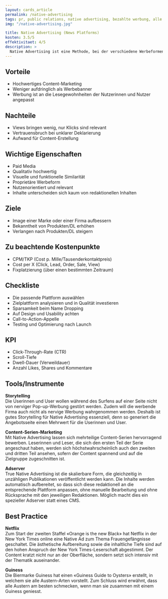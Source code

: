 ```yaml
---
layout: cards_article
permalink: /native-advertising
tags: pr, public relations, native advertising, bezahlte werbung, alle
img: "/native-advertising.jpg"

title: Native Advertising (News Platforms)
kosten: 3.5/5
effektivitaet: 4/5
description: >
  Native Advertising ist eine Methode, bei der verschiedene Werbeformen oder Medieninhalte in einem redaktionellen Umfeld platziert werden. Von unterschiedlichen Werbeformen kann gesprochen werden, weil Native Advertising einerseits vom Umfeld – das heisst der Plattform, auf der es umgesetzt wird – und andererseits vom werbenden Medium – dem Content, mit dem geworben wird – abhängig ist. Native Advertising ist Werbung, die sich an das Design der Plattform und an die erwartete User Experience anpasst und nicht selten die Eigenschaften viraler Werbung aufweist.
---
```


## Vorteile

- Hochwertiges Content-Marketing
- Weniger aufdringlich als Werbebanner
- Werbung ist an die Lesegewohnheiten der Nutzerinnen und Nutzer angepasst

## Nachteile

- Views bringen wenig, nur Klicks sind relevant
- Vertrauensbruch bei unklarer Deklarierung
- Aufwand für Content-Erstellung

## Wichtige Eigenschaften

- Paid Media
- Qualitativ hochwertig
- Visuelle und funktionelle Similarität
- Proprietäre Werbeform
- Nutzenorientiert und relevant
- Inhalte unterscheiden sich kaum von redaktionellen Inhalten

## Ziele

- Image einer Marke oder einer Firma aufbessern
- Bekanntheit von Produkten/DL erhöhen
- Verlangen nach Produkten/DL steigern

## Zu beachtende Kostenpunkte

- CPM/TKP (Cost p. Mille/Tausenderkontaktpreis)
- Cost per X (Click, Lead, Order, Sale, View)
- Fixplatzierung (über einen bestimmten Zeitraum)

## Checkliste

- Die passende Plattform auswählen
- Zielplattform analysieren und in Qualität investieren
- Sparsamkeit beim Name Dropping
- Auf Design und Usability achten
- Call-to-Action-Appelle
- Testing und Optimierung nach Launch

## KPI

- Click-Through-Rate (CTR)
- Scroll-Tiefe
- Dwell-Dauer (Verweildauer)
- Anzahl Likes, Shares und Kommentare

## Tools/Instrumente

**Storytelling**  
Die Userinnen und User wollen während des Surfens auf einer Seite nicht von nerviger Pop-up-Werbung gestört werden. Zudem will die werbende Firma auch nicht als nervige Werbung wahrgenommen werden. Deshalb ist gutes Storytelling für Native Advertising essenziell, denn so generiert die Angebotsseite einen Mehrwert für die Userinnen und User.

**Content-Serien-Marketing**  
Mit Native Advertising lassen sich mehrteilige Content-Serien hervorragend bewerben. Leserinnen und Leser, die sich den ersten Teil der Serie angeschaut haben, werden sich höchstwahrscheinlich auch den zweiten und dritten Teil ansehen, sofern der Content spannend und auf die Zielgruppe zugeschnitten ist.

**Adserver**  
True Native Advertising ist die skalierbare Form, die gleichzeitig in unzähligen Publikationen veröffentlicht werden kann. Die Inhalte werden automatisch aufbereitet, so dass sich diese redaktionell an die entsprechende Plattform anpassen, ohne manuelle Bearbeitung und ohne Rücksprache mit den jeweiligen Redaktionen. Möglich macht dies ein spezieller Adserver statt eines CMS.

## Best Practice

**Netflix**  
Zum Start der zweiten Staffel «Orange is the new Black» hat Netflix in der New York Times online eine Native Ad zum Thema Frauengefängnisse geschaltet. Die ästhetische Aufbereitung sowie die inhaltliche Tiefe sind auf den hohen Anspruch der New York Times-Leserschaft abgestimmt. Der Content kratzt nicht nur an der Oberfläche, sondern setzt sich intensiv mit der Thematik auseinander.

**Guiness**  
Die Biermarke Guiness hat einen «Guiness Guide to Oysters» erstellt, in welchem sie alle Austern-Arten vorstellt. Zum Schluss wird erwähnt, dass alle Austern am besten schmecken, wenn man sie zusammen mit einem Guiness geniesst.

